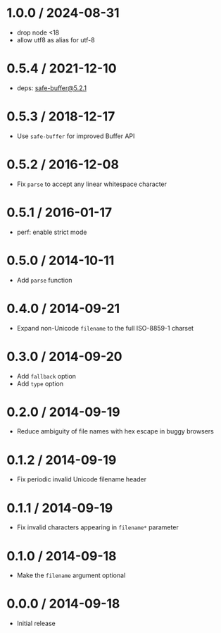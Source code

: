 1.0.0 / 2024-08-31
==================

* drop node <18
* allow utf8 as alias for utf-8

0.5.4 / 2021-12-10
==================

* deps: safe-buffer@5.2.1

0.5.3 / 2018-12-17
==================

* Use `safe-buffer` for improved Buffer API

0.5.2 / 2016-12-08
==================

* Fix `parse` to accept any linear whitespace character

0.5.1 / 2016-01-17
==================

* perf: enable strict mode

0.5.0 / 2014-10-11
==================

* Add `parse` function

0.4.0 / 2014-09-21
==================

* Expand non-Unicode `filename` to the full ISO-8859-1 charset

0.3.0 / 2014-09-20
==================

* Add `fallback` option
* Add `type` option

0.2.0 / 2014-09-19
==================

* Reduce ambiguity of file names with hex escape in buggy browsers

0.1.2 / 2014-09-19
==================

* Fix periodic invalid Unicode filename header

0.1.1 / 2014-09-19
==================

* Fix invalid characters appearing in `filename*` parameter

0.1.0 / 2014-09-18
==================

* Make the `filename` argument optional

0.0.0 / 2014-09-18
==================

* Initial release
